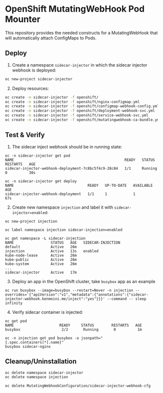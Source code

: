 # OpenShift MutatingWebHook Pod Mounter

This repository provides the needed constructs for a MutatingWebHook that will automatically attach ConfigMaps to Pods.

## Deploy

1. Create a namespace `sidecar-injector` in which the sidecar injector webhook is deployed:

```bash
oc new-project sidecar-injector
```

2. Deploy resources:

```bash
oc create -n sidecar-injector -f openshift/
oc create -n sidecar-injector -f openshift/nginx-configmap.yml
oc create -n sidecar-injector -f openshift/configmap-webhook-config.yml
oc create -n sidecar-injector -f openshift/deployment-webhook-svc.yml
oc create -n sidecar-injector -f openshift/service-webhook-svc.yml
oc create -n sidecar-injector -f openshift/mutatingwebhook-ca-bundle.yml
```

## Test & Verify

1. The sidecar inject webhook should be in running state:

```
oc -n sidecar-injector get pod
NAME                                                   READY   STATUS    RESTARTS   AGE
sidecar-injector-webhook-deployment-7c8bc5f4c9-28c84   1/1     Running   0          30s

oc -n sidecar-injector get deploy
NAME                                  READY   UP-TO-DATE   AVAILABLE   AGE
sidecar-injector-webhook-deployment   1/1     1            1           67s
```

2. Create new namespace `injection` and label it with `sidecar-injector=enabled`:

```
oc new-project injection

oc label namespace injection sidecar-injection=enabled

oc get namespace -L sidecar-injection
NAME                 STATUS   AGE   SIDECAR-INJECTION
default              Active   26m
injection            Active   13s   enabled
kube-node-lease      Active   26m
kube-public          Active   26m
kube-system          Active   26m
...
sidecar-injector     Active   17m
```

3. Deploy an app in the OpenShift cluster, take `busybox` app as an example

```
oc run busybox --image=busybox --restart=Never -n injection --overrides='{"apiVersion":"v1","metadata":{"annotations":{"sidecar-injector-webhook.kenmoini.me/inject":"yes"}}}' --command -- sleep infinity
```

4. Verify sidecar container is injected:

```
oc get pod
NAME                     READY     STATUS        RESTARTS   AGE
busybox                   2/2       Running       0          1m

oc -n injection get pod busybox -o jsonpath="{.spec.containers[*].name}"
busybox sidecar-nginx
```

## Cleanup/Uninstallation

```bash
oc delete namespace sidecar-injector
oc delete namespace injection

oc delete MutatingWebhookConfiguration/sidecar-injector-webhook-cfg
```
